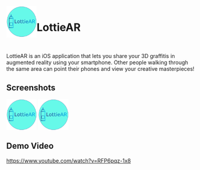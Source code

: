 <img align="left" width="80" src="Assets/Logo-circle.PNG" alt="App icon">

# LottieAR
<br>

LottieAR is an iOS application that lets you share your 3D graffitis in augmented reality using your smartphone. Other people walking through the same area can point their phones and view your creative masterpieces!

## Screenshots
<img align="center" width="80" src="Assets/Logo-circle.PNG" alt="App icon">
<img align="center" width="80" src="Assets/Logo-circle.PNG" alt="App icon">


## Demo Video
https://www.youtube.com/watch?v=RFP6pqz-1x8
